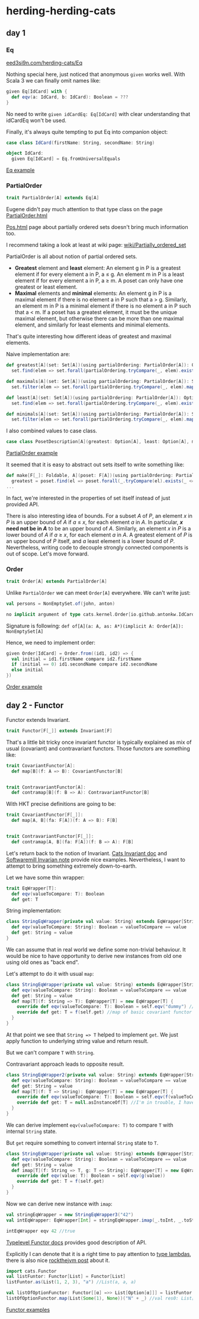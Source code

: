 # herding-herding-cats

## day 1

### Eq
[eed3si9n.com/herding-cats/Eq](https://eed3si9n.com/herding-cats/Eq.html)

Nothing special here, just noticed that anonymous `given` works well. With Scala 3 we can finally omit names like:
```scala
given Eq[IdCard] with {
  def eqv(a: IdCard, b: IdCard): Boolean = ???
}
```
No need to write `given idCardEq: Eq[IdCard]` with clear understanding that idCardEq won't be used.

Finally, it's always quite tempting to put Eq into companion object:
```scala
case class IdCard(firstName: String, secondName: String)

object IdCard:
  given Eq[IdCard] = Eq.fromUniversalEquals
```
[Eq example](src/main/scala/io/github/antonkw/1_eq.sc)

### PartialOrder
```scala
trait PartialOrder[A] extends Eq[A]
```

Eugene didn't pay much attention to that type class on the page [PartialOrder.html](https://eed3si9n.com/herding-cats/PartialOrder.html)

[Pos.html](https://eed3si9n.com/herding-cats/Pos.html) page about partially ordered sets doesn't bring much information too.

I recommend taking a look at least at wiki page: [wiki/Partially_ordered_set](https://en.wikipedia.org/wiki/Partially_ordered_set)

PartialOrder is all about notion of partial ordered sets.

* **Greatest** element and **least** element: An element g in P is a greatest element if for every element a in P, a ≤ g. An element m in P is a least element if for every element a in P, a ≥ m. A poset can only have one greatest or least element.
* **Maximal** elements and **minimal** elements: An element g in P is a maximal element if there is no element a in P such that a > g. Similarly, an element m in P is a minimal element if there is no element a in P such that a < m. If a poset has a greatest element, it must be the unique maximal element, but otherwise there can be more than one maximal element, and similarly for least elements and minimal elements.

That's quite interesting how different ideas of greatest and maximal elements.

Naive implementation are:
```scala
def greatest[A](set: Set[A])(using partialOrdering: PartialOrder[A]): Option[A] = 
  set.find(elem => set.forall(partialOrdering.tryCompare(_, elem).exists(_ <= 0)))

def maximals[A](set: Set[A])(using partialOrdering: PartialOrder[A]): Set[A] =
  set.filter(elem => set.forall(partialOrdering.tryCompare(_, elem).map(_ <= 0).getOrElse(true)))

def least[A](set: Set[A])(using partialOrdering: PartialOrder[A]): Option[A] =
  set.find(elem => set.forall(partialOrdering.tryCompare(_, elem).exists(_ >= 0)))

def minimals[A](set: Set[A])(using partialOrdering: PartialOrder[A]): Set[A] =
  set.filter(elem => set.forall(partialOrdering.tryCompare(_, elem).map(_ <= 0).getOrElse(true)))
```

I also combined values to case class.
```scala
case class PosetDescription[A](greatest: Option[A], least: Option[A], minimals: Set[A], maximals: Set[A])
```

[PartialOrder example](src/main/scala/io/github/antonkw/2_partial.sc)

It seemed that it is easy to abstract out sets itself to write something like:
```scala
def make[F[_]: Foldable, A](poset: F[A])(using partialOrdering: PartialOrder[A]) = PosetDescription(
  greatest = poset.find(el => poset.forall(_.tryCompare(el).exists(_ <= 0)))
...
```
In fact, we're interested in the properties of set itself instead of just provided API.

There is also interesting idea of bounds.
For a subset *A* of *P*, an element *x* in *P* is an upper bound of *A* if *a* ≤ *x*, for each element *a* in *A*. In particular, ***x* need not be in *A*** to be an upper bound of *A*. Similarly, an element *x* in *P* is a lower bound of *A* if *a* ≥ *x*, for each element *a* in *A*. A greatest element of *P* is an upper bound of *P* itself, and *a* least element is a lower bound of *P*.
Nevertheless, writing code to decouple strongly connected components is out of scope. Let's move forward.

### Order

```scala
trait Order[A] extends PartialOrder[A]
```

Unlike `PartialOrder` we can meet `Order[A]` everywhere.
We can't write just:
```scala
val persons = NonEmptySet.of(john, anton)
```

```scala
no implicit argument of type cats.kernel.Order[io.github.antonkw.IdCard] was found for parameter A of method of in object NonEmptySetImpl
```

Signature is following: `def of[A](a: A, as: A*)(implicit A: Order[A]): NonEmptySet[A]`

Hence, we need to implement order:
```scala
given Order[IdCard] = Order.from((id1, id2) => {
  val initial = id1.firstName compare id2.firstName
  if (initial == 0) id1.secondName compare id2.secondName
  else initial
})
```

[Order example](src/main/scala/io/github/antonkw/3_order.sc)

## day 2 - Functor

Functor extends Invariant. 
```scala
trait Functor[F[_]] extends Invariant[F]
```

That's a little bit tricky once invariant functor is typically explained as mix of usual (covariant) and contravariant functors.
Those functors are something like:
```scala
trait CovariantFunctor[A]:
  def map[B](f: A => B): CovariantFunctor[B]


trait ContravariantFunctor[A]:
  def contramap[B](f: B => A): ContravariantFunctor[B]
```

With HKT precise definitions are going to be:
```scala
trait CovariantFunctor[F[_]]:
  def map[A, B](fa: F[A])(f: A => B): F[B]


trait ContravariantFunctor[F[_]]:
  def contramap[A, B](fa: F[A])(f: B => A): F[B]
```

Let's return back to the notion of Invariant.
[Cats Invariant doc](https://typelevel.org/cats/typeclasses/invariant.html) and [Softwaremill Invarian note](https://blog.softwaremill.com/scala-cats-invariant-functor-be57d2e2fa91) provide nice examples.
Nevertheless, I want to attempt to bring something extremely down-to-earth.

Let we have some thin wrapper:
```scala
trait EqWrapper[T]:
  def eqv(valueToCompare: T): Boolean
  def get: T
```

String implementation:
```scala
class StringEqWrapper(private val value: String) extends EqWrapper[String] {
  def eqv(valueToCompare: String): Boolean = valueToCompare == value
  def get: String = value
}
```

We can assume that in real world we define some non-trivial behaviour. It would be nice to have opportunity to derive new instances from old one using old ones as "back end".

Let's attempt to do it with usual `map`:
```scala
class StringEqWrapper(private val value: String) extends EqWrapper[String] { self =>
  def eqv(valueToCompare: String): Boolean = valueToCompare == value
  def get: String = value
  def map[T](f: String => T): EqWrapper[T] = new EqWrapper[T] {
    override def eqv(valueToCompare: T): Boolean = self.eqv("dummy") // I need T => String here to convert value to familiar strings
    override def get: T = f(self.get) //map of basic covariant functor works well
  }
}
```
At that point we see that `String => T` helped to implement `get`. We just apply function to underlying string value and return result.

But we can't compare `T` with `String`.

Contravariant approach leads to opposite result.
```scala
class StringEqWrapper2(private val value: String) extends EqWrapper[String] { self =>
  def eqv(valueToCompare: String): Boolean = valueToCompare == value
  def get: String = value
  def map[T](f: T => String): EqWrapper[T] = new EqWrapper[T] {
    override def eqv(valueToCompare: T): Boolean = self.eqv(f(valueToCompare)) // I know how to convert that T value to well-known String
    override def get: T = null.asInstanceOf[T] //I'm in trouble, I have String state but no idea how to return T value
  }
}
```
We can derive implement `eqv(valueToCompare: T)` to compare `T` with internal `String` state.

But `get` require something to convert internal `String` state to `T`.

```scala
class StringEqWrapper(private val value: String) extends EqWrapper[String] { self =>
  def eqv(valueToCompare: String): Boolean = valueToCompare == value
  def get: String = value
  def imap[T](f: String => T, g: T => String): EqWrapper[T] = new EqWrapper[T] {
    override def eqv(value: T): Boolean = self.eqv(g(value))
    override def get: T = f(self.get)
  }
}
```
Now we can derive new instance with `imap`:
```scala
val stringEqWrapper = new StringEqWrapper3("42")
val intEqWrapper: EqWrapper[Int] = stringEqWrapper.imap(_.toInt, _.toString)

intEqWrapper eqv 42 //true
```

[Typelevel Functor docs](https://typelevel.org/cats/api/cats/Functor.html) provides good description of API.

Explicitly I can denote that it is a right time to pay attention to [type lambdas](http://dotty.epfl.ch/docs/reference/new-types/type-lambdas-spec.html), there is also nice [rockthejvm post](https://blog.rockthejvm.com/scala-3-type-lambdas/) about it.
```scala
import cats.Functor
val listFuntor: Functor[List] = Functor[List]
listFuntor.as(List(1, 2, 3), "a") //List(a, a, a)

val listOfOptionFunctor: Functor[[α] =>> List[Option[α]]] = listFuntor.compose[Option] //Functor[λ[α => F[G[α]]]] in Scala2
listOfOptionFunctor.map(List(Some(1), None))("N" + _) //val res0: List[Option[String]] = List(Some(N1), None)
```
[Functor examples](src/main/scala/io/github/antonkw/4_functor.sc)